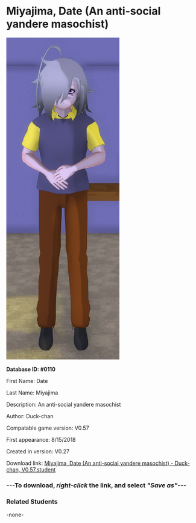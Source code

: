 # Miyajima, Date (An anti-social yandere masochist)

<img src="../../Files/Images/Miyajima, Date (An anti-social yandere masochist).png" title="Miyajima, Date (An anti-social yandere masochist) - Duck-chan, V0.57">

**Database ID: #0110**

First Name: Date

Last Name: Miyajima

Description: An anti-social yandere masochist

Author: Duck-chan

Compatable game version: V0.57

First appearance: 8/15/2018

Created in version: V0.27

Download link: <a href="https://raw.githubusercontent.com/Arbiter1223/Daigaku-Gurashi-Custom-Students/master/Files/Student%20Files/Miyajima%2C%20Date%20(An%20anti-social%20yandere%20masochist)%20-%20Duck-chan%2C%20V0.57.student">Miyajima, Date (An anti-social yandere masochist) - Duck-chan, V0.57.student</a>

### ---**To download, _right-click_ the link, and select _"Save as"_**---

### Related Students

-none-
